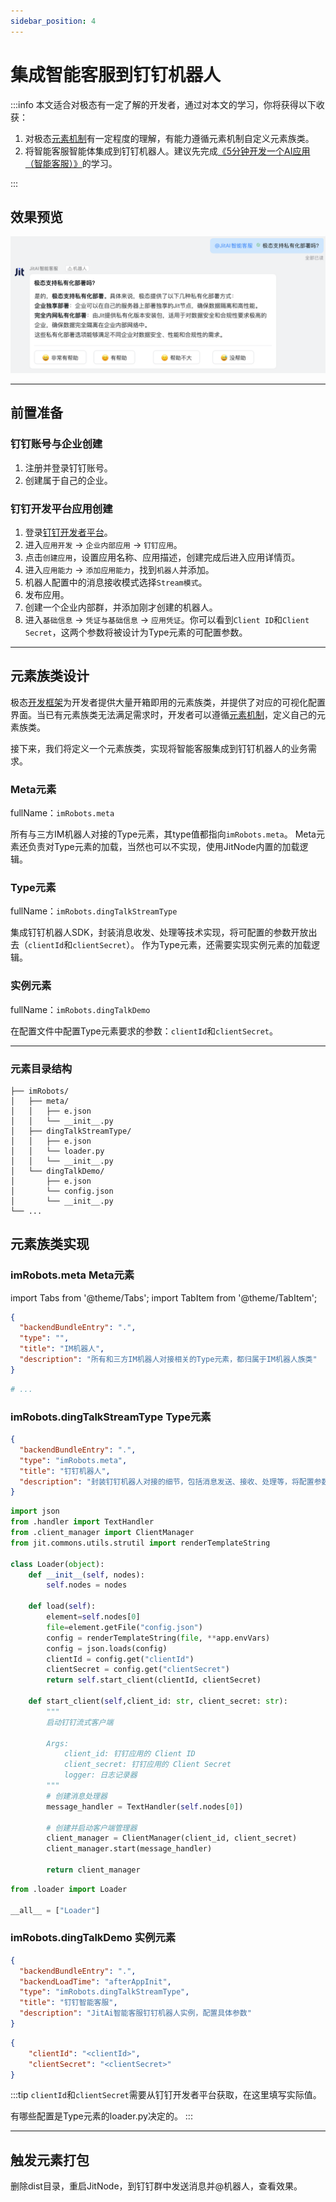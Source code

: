 ```yaml
---
sidebar_position: 4
---
```


# 集成智能客服到钉钉机器人

:::info 
本文适合对极态有一定了解的开发者，通过对本文的学习，你将获得以下收获：
1. 对极态[元素机制](../01概述/03元素规范)有一定程度的理解，有能力遵循元素机制自定义元素族类。
2. 将智能客服智能体集成到钉钉机器人。建议先完成[《5分钟开发一个AI应用（智能客服）》](../00快速上手/03-5分钟开发一个AI应用（智能客服）)的学习。

:::

## 效果预览

![智能体集成到钉钉机器人中](./img/jitairobot/最终效果_DingTalk.png)

---

## 前置准备

### 钉钉账号与企业创建

1. 注册并登录钉钉账号。
2. 创建属于自己的企业。

### 钉钉开发平台应用创建

1. 登录[钉钉开发者平台](https://open-dev.dingtalk.com)。
2. 进入`应用开发` → `企业内部应用` → `钉钉应用`。
3. 点击`创建应用`，设置应用名称、应用描述，创建完成后进入应用详情页。
4. 进入`应用能力` → `添加应用能力`，找到`机器人`并添加。
5. 机器人配置中的消息接收模式选择`Stream模式`。
6. 发布应用。
7. 创建一个企业内部群，并添加刚才创建的机器人。
8. 进入`基础信息` → `凭证与基础信息` → `应用凭证`。你可以看到`Client ID`和`Client Secret`，这两个参数将被设计为Type元素的可配置参数。

---

## 元素族类设计
极态[开发框架](../03开发指南/02开发框架/01概述)为开发者提供大量开箱即用的元素族类，并提供了对应的可视化配置界面。当已有元素族类无法满足需求时，开发者可以遵循[元素机制](../01概述/03元素规范)，定义自己的元素族类。

接下来，我们将定义一个元素族类，实现将智能客服集成到钉钉机器人的业务需求。

### Meta元素
fullName：`imRobots.meta`

所有与三方IM机器人对接的Type元素，其type值都指向`imRobots.meta`。
Meta元素还负责对Type元素的加载，当然也可以不实现，使用JitNode内置的加载逻辑。

### Type元素
fullName：`imRobots.dingTalkStreamType`

集成钉钉机器人SDK，封装消息收发、处理等技术实现，将可配置的参数开放出去（`clientId`和`clientSecret`）。
作为Type元素，还需要实现实例元素的加载逻辑。

### 实例元素
fullName：`imRobots.dingTalkDemo`

在配置文件中配置Type元素要求的参数：`clientId`和`clientSecret`。

---

### 元素目录结构

```shell title="imRobots元素族类的目录结构"
├── imRobots/
│   ├── meta/
│   │   ├── e.json
│   │   └── __init__.py
│   ├── dingTalkStreamType/
│   │   ├── e.json
│   │   └── loader.py
│   │   └── __init__.py
│   └── dingTalkDemo/
│       ├── e.json
│       └── config.json
│       └── __init__.py
└── ...

```



## 元素族类实现

### imRobots.meta Meta元素

import Tabs from '@theme/Tabs';
import TabItem from '@theme/TabItem';

<Tabs>
  <TabItem value="ejson" label="meta/e.json">

```json title="e.json"
{
  "backendBundleEntry": ".",
  "type": "",
  "title": "IM机器人",
  "description": "所有和三方IM机器人对接相关的Type元素，都归属于IM机器人族类"
}
```

  </TabItem>
  <TabItem value="initpy" label="meta/__init__.py">

```python title="__init__.py"
# ...
```

  </TabItem>
</Tabs>

### imRobots.dingTalkStreamType Type元素

<Tabs>
  <TabItem value="ejson" label="dingTalkStreamType/e.json">

```json title="e.json"
{
  "backendBundleEntry": ".",
  "type": "imRobots.meta",
  "title": "钉钉机器人",
  "description": "封装钉钉机器人对接的细节，包括消息发送、接收、处理等，将配置参数开放"
}
```

  </TabItem>
  <TabItem value="loaderpy" label="dingTalkStreamType/loader.py">

```python title="loader.py"
import json
from .handler import TextHandler
from .client_manager import ClientManager
from jit.commons.utils.strutil import renderTemplateString

class Loader(object):
    def __init__(self, nodes):
        self.nodes = nodes

    def load(self):
        element=self.nodes[0]
        file=element.getFile("config.json")
        config = renderTemplateString(file, **app.envVars)
        config = json.loads(config)
        clientId = config.get("clientId")
        clientSecret = config.get("clientSecret")
        return self.start_client(clientId, clientSecret)

    def start_client(self,client_id: str, client_secret: str):
        """
        启动钉钉流式客户端
        
        Args:
            client_id: 钉钉应用的 Client ID
            client_secret: 钉钉应用的 Client Secret
            logger: 日志记录器
        """
        # 创建消息处理器
        message_handler = TextHandler(self.nodes[0])
        
        # 创建并启动客户端管理器
        client_manager = ClientManager(client_id, client_secret)
        client_manager.start(message_handler)
        
        return client_manager
```

  </TabItem>
  <TabItem value="initpy" label="dingTalkStreamType/__init__.py">

```python title="__init__.py"
from .loader import Loader

__all__ = ["Loader"]
```

  </TabItem>
</Tabs>

### imRobots.dingTalkDemo 实例元素

<Tabs>
  <TabItem value="ejson" label="dingTalkDemo/e.json">

```json title="e.json"
{
  "backendBundleEntry": ".",
  "backendLoadTime": "afterAppInit",
  "type": "imRobots.dingTalkStreamType",
  "title": "钉钉智能客服",
  "description": "JitAi智能客服钉钉机器人实例，配置具体参数"
}
```

  </TabItem>
  <TabItem value="configjson" label="dingTalkDemo/config.json">

```json title="config.json"
{
    "clientId": "<clientId>",
    "clientSecret": "<clientSecret>"
}
```

:::tip
`clientId`和`clientSecret`需要从钉钉开发者平台获取，在这里填写实际值。

有哪些配置是Type元素的loader.py决定的。
:::

  </TabItem>
</Tabs>

---

## 触发元素打包
删除dist目录，重启JitNode，到钉钉群中发送消息并@机器人，查看效果。






